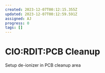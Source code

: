 ```yaml
---
created: 2023-12-07T00:12:15.355Z
updated: 2023-12-07T00:12:59.591Z
assigned: AJ
progress: 0
tags: []
---
```


# CIO:RDIT:PCB Cleanup

Setup de-ionizer in PCB cleanup area
